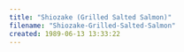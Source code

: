 ```yaml
---
title: "Shiozake (Grilled Salted Salmon)"
filename: "Shiozake-Grilled-Salted-Salmon"
created: 1989-06-13 13:33:22
---
```

